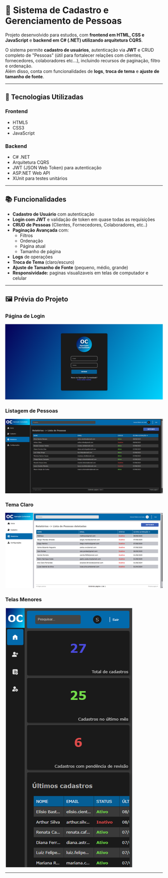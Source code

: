 # 📝 Sistema de Cadastro e Gerenciamento de Pessoas

Projeto desenvolvido para estudos, com **frontend em HTML, CSS e JavaScript** e **backend em C# (.NET) utilizando arquitetura CQRS**.

O sistema permite **cadastro de usuários**, autenticação via **JWT** e CRUD completo de "Pessoas" (útil para fortalecer relações com clientes, fornecedores, colaboradores etc...), incluindo recursos de paginação, filtro e ordenação.  
Além disso, conta com funcionalidades de **logs**, **troca de tema** e **ajuste de tamanho de fonte**.

---

## 🚀 Tecnologias Utilizadas

### **Frontend**
- HTML5
- CSS3
- JavaScript

### **Backend**
- C# .NET
- Arquitetura CQRS
- JWT (JSON Web Token) para autenticação
- ASP.NET Web API
- XUnit para testes unitários
  
---

## 📚 Funcionalidades

- **Cadastro de Usuário** com autenticação
- **Login com JWT** e validação de token em quase todas as requisições
- **CRUD de Pessoas** (Clientes, Fornecedores, Colaboradores, etc..)
- **Paginação Avançada** com:
  - Filtros
  - Ordenação
  - Página atual
  - Tamanho de página
- **Logs** de operações
- **Troca de Tema** (claro/escuro)
- **Ajuste de Tamanho de Fonte** (pequeno, médio, grande)
- **Responsividade:** paginas visualizaveis em telas de computador e celular
---

## 🖼️ Prévia do Projeto

### Página de Login
![Login Screenshot](./screenshots/login-page-dark-theme.png)

### Listagem de Pessoas
![Lista Pessoas](./screenshots/person-list-dark-theme.png)

### Tema Claro
![Tema Claro](./screenshots/removed-person-list.png)

### Telas Menores
![Versão de celular](./screenshots/dashboard-small-screen.png)

---
